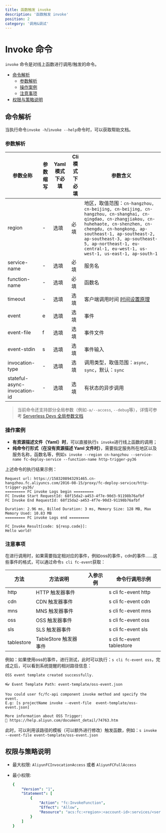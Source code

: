 ```yaml
---
title: 函数触发 invoke
description: '函数触发 invoke'
position: 2
category: '调用&调试'
---
```

# Invoke 命令

`invoke` 命令是对线上函数进行调用/触发的命令。

- [命令解析](#命令解析)
  - [参数解析](#参数解析)
  - [操作案例](#操作案例)
  - [注意事项](#注意事项)
- [权限与策略说明](#权限与策略说明)

## 命令解析

当执行命令`invoke -h`/`invoke --help`命令时，可以获取帮助文档。

### 参数解析

| 参数全称        | 参数缩写 | Yaml模式下必填 | Cli模式下必填 | 参数含义                                                     |
| --------------- | -------- | -------------- | ------------- | ------------------------------------------------------------ |
| region          | -        | 选填           | 必填          | 地区，取值范围：`cn-hangzhou, cn-beijing, cn-beijing, cn-hangzhou, cn-shanghai, cn-qingdao, cn-zhangjiakou, cn-huhehaote, cn-shenzhen, cn-chengdu, cn-hongkong, ap-southeast-1, ap-southeast-2, ap-southeast-3, ap-southeast-5, ap-northeast-1, eu-central-1, eu-west-1, us-west-1, us-east-1, ap-south-1` |
| service-name    | -        | 选填           | 必填          | 服务名                                                       |
| function-name   | -        | 选填           | 必填          | 函数名                                                       |
| timeout           | -      | 选填           | 选填          | 客户端调用时间 [时间设置原理](https://github.com/devsapp/fc/issues/480) |
| event           | e        | 选填           | 选填          | 事件                                                         |
| event-file      | f        | 选填           | 选填          | 事件文件                                                     |
| event-stdin     | s        | 选填           | 选填          | 事件输入                                                     |
| invocation-type | -        | 选填           | 选填          | 调用类型，取值范围：`async, sync`，默认：`sync`              |
| stateful-async-invocation-id | -        | 选填           | 选填          | 有状态的异步调用     |

> 当前命令还支持部分全局参数（例如`-a/--access`, `--debug`等），详情可参考 [Serverless Devs 全局参数文档](https://serverless-devs.com/serverless-devs/command/readme#全局参数)

### 操作案例


- **有资源描述文件（Yaml）时**，可以直接执行`s invoke`进行线上函数的调用；
- **纯命令行形式（在没有资源描述 Yaml 文件时）**，需要指定服务所在地区以及服务名称，函数名等，例如`s invoke --region cn-hangzhou --service-name fc-deploy-service --function-name http-trigger-py36`

上述命令的执行结果示例：

```text
Request url: https://1583208943291465.cn-hangzhou.fc.aliyuncs.com/2016-08-15/proxy/fc-deploy-service/http-trigger-py36/
========= FC invoke Logs begin =========
FC Invoke Start RequestId: 68f15da2-a453-4f7e-90d3-91198b76afbf
FC Invoke End RequestId: 68f15da2-a453-4f7e-90d3-91198b76afbf

Duration: 2.96 ms, Billed Duration: 3 ms, Memory Size: 128 MB, Max Memory Used: 10.83 MB
========= FC invoke Logs end =========

FC Invoke Result[code: ${resp.code}]:
Hello world!
```

### 注意事项

在进行调用时，如果需要指定相对应的事件，例如oss的事件，cdn的事件......这些事件的格式，可以通过命令`s cli fc-event`获取：

| 方法 | 方法说明 | 入参示例 | 命令行调用示例 |
| ---- | -------- | ------- |------ |
| http | HTTP 触发器事件  |  | s cli fc-event http  |
| cdn | CDN 触发器事件  |  | s cli fc-event cdn     |
| mns | MNS 触发器事件  |  | s cli fc-event mns     |
| oss | OSS 触发器事件  |  | s cli fc-event oss     |
| sls | SLS 触发器事件  |  | s cli fc-event sls     |
| tablestore | TableStore 触发器事件  |  | s cli fc-event tablestore     |

例如：如果使用oss的事件，进行测试，此时可以执行：`s cli fc-event oss`，完成之后，可以看到系统提醒的相对路径信息：

```
OSS event template created successfully.

👓 Event Template Path: event-template/oss-event.json

You could user fc/fc-api component invoke method and specify the event.
E.g: [s projectName invoke --event-file  event-template/oss-event.json]

More information about OSS Trigger: 
📝 https://help.aliyun.com/document_detail/74763.htm
```

此时，可以利用该路径的模板（可以额外进行修改）触发函数，例如：`s invoke --event-file event-template/oss-event.json`


## 权限与策略说明

- 最大权限: `AliyunFCInvocationAccess` 或者 `AliyunFCFullAccess`

- 最小权限: 

  ```yaml
  {
      "Version": "1",
      "Statement": [
          {
              "Action": "fc:InvokeFunction",
              "Effect": "Allow",
              "Resource": "acs:fc:<region>:<account-id>:services/<serviceName>.<qualifier>/functions/<functionName>"
          }
      ]
  }
  ```

